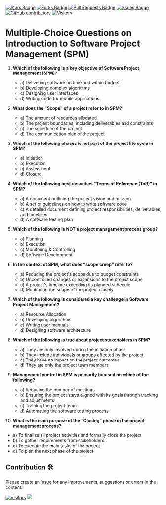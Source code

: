 <a href="https://github.com/drshahizan/project-management/stargazers"><img src="https://img.shields.io/github/stars/drshahizan/project-management" alt="Stars Badge"/></a>
<a href="https://github.com/drshahizan/project-management/network/members"><img src="https://img.shields.io/github/forks/drshahizan/project-management" alt="Forks Badge"/></a>
<a href="https://github.com/drshahizan/project-management/pulls"><img src="https://img.shields.io/github/issues-pr/drshahizan/project-management" alt="Pull Requests Badge"/></a>
<a href="https://github.com/drshahizan/project-management"><img src="https://img.shields.io/github/issues/drshahizan/project-management" alt="Issues Badge"/></a>
<a href="https://github.com/drshahizan/project-management/graphs/contributors"><img alt="GitHub contributors" src="https://img.shields.io/github/contributors/drshahizan/project-management?color=2b9348"></a>
![Visitors](https://api.visitorbadge.io/api/visitors?path=https%3A%2F%2Fgithub.com%2Fdrshahizan%2Fproject-management&labelColor=%23d9e3f0&countColor=%23697689&style=flat)

# Multiple-Choice Questions on Introduction to Software Project Management (SPM)

1. **Which of the following is a key objective of Software Project Management (SPM)?**
   - a) Delivering software on time and within budget
   - b) Developing complex algorithms
   - c) Designing user interfaces
   - d) Writing code for mobile applications

2. **What does the "Scope" of a project refer to in SPM?**
   - a) The amount of resources allocated
   - b) The project boundaries, including deliverables and constraints
   - c) The schedule of the project
   - d) The communication plan of the project

3. **Which of the following phases is not part of the project life cycle in SPM?**
   - a) Initiation
   - b) Execution
   - c) Assessment
   - d) Closure

4. **Which of the following best describes "Terms of Reference (ToR)" in SPM?**
   - a) A document outlining the project vision and mission
   - b) A set of guidelines on how to write software code
   - c) A detailed document defining project responsibilities, deliverables, and timelines
   - d) A software testing plan

5. **Which of the following is NOT a project management process group?**
   - a) Planning
   - b) Execution
   - c) Monitoring & Controlling
   - d) Software Development

6. **In the context of SPM, what does "scope creep" refer to?**
   - a) Reducing the project's scope due to budget constraints
   - b) Uncontrolled changes or expansions to the project scope
   - c) A project's timeline exceeding its planned schedule
   - d) Monitoring the scope of the project closely

7. **Which of the following is considered a key challenge in Software Project Management?**
   - a) Resource Allocation
   - b) Developing algorithms
   - c) Writing user manuals
   - d) Designing software architecture

8. **Which of the following is true about project stakeholders in SPM?**
   - a) They are only involved during the initiation phase
   - b) They include individuals or groups affected by the project
   - c) They have no impact on the project outcomes
   - d) They are only the project team members

9. **Management control in SPM is primarily focused on which of the following?**
   - a) Reducing the number of meetings
   - b) Ensuring the project stays aligned with its goals through tracking and adjustments
   - c) Training the project team
   - d) Automating the software testing process

10. **What is the main purpose of the "Closing" phase in the project management process?**
   - a) To finalize all project activities and formally close the project
   - b) To gather requirements from stakeholders
   - c) To execute the main tasks of the project
   - d) To plan the next phase of the project

## Contribution 🛠️
Please create an [Issue](https://github.com/drshahizan/project-management/issues) for any improvements, suggestions or errors in the content.

[![Visitors](https://api.visitorbadge.io/api/visitors?path=https%3A%2F%2Fgithub.com%2Fdrshahizan&labelColor=%23697689&countColor=%23555555&style=plastic)](https://visitorbadge.io/status?path=https%3A%2F%2Fgithub.com%2Fdrshahizan)
![](https://hit.yhype.me/github/profile?user_id=81284918)

